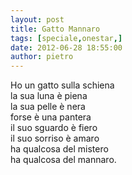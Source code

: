 ```yaml
---
layout: post
title: Gatto Mannaro
tags: [speciale,onestar,]
date: 2012-06-28 18:55:00
author: pietro
---
```

Ho un gatto sulla schiena<br/>la sua luna è piena<br/>la sua pelle è nera<br/>forse è una pantera<br/>il suo sguardo è fiero<br/>il suo sorriso è amaro<br/>ha qualcosa del mistero<br/>ha qualcosa del mannaro.
